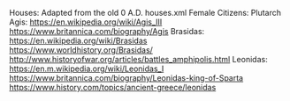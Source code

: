 Houses: Adapted from the old 0 A.D. houses.xml
Female Citizens: Plutarch
Agis: https://en.wikipedia.org/wiki/Agis_III https://www.britannica.com/biography/Agis
Brasidas:  https://en.wikipedia.org/wiki/Brasidas https://www.worldhistory.org/Brasidas/ http://www.historyofwar.org/articles/battles_amphipolis.html
Leonidas: https://en.m.wikipedia.org/wiki/Leonidas_I https://www.britannica.com/biography/Leonidas-king-of-Sparta https://www.history.com/topics/ancient-greece/leonidas
